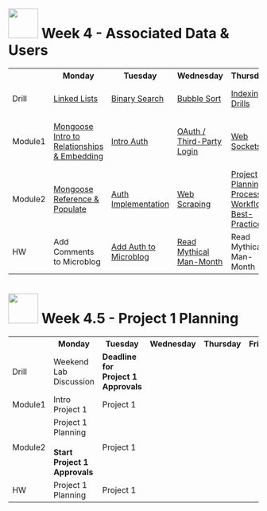 # <img src="https://cloud.githubusercontent.com/assets/7833470/10899314/63829980-8188-11e5-8cdd-4ded5bcb6e36.png" height="60"> Week 4 - Associated Data & Users

<table>
  <tr>
    <th></th>
    <th>Monday</th>
    <th>Tuesday</th>
    <th>Wednesday</th>
    <th>Thursday</th>
    <th>Friday</th>
  </tr>
  <tr>
    <td>Drill</td>
    <td><a href="./day-01/drill/">Linked Lists</a></td>
    <td><a href="./day-02/drill/">Binary Search</a></td>
    <td><a href="./day-03/drill/">Bubble Sort</a></td>
    <td><a href="./day-04/drill/">Indexing Drills</a></td>
    <td>Mythical Man-Month Discussion</td>
  </tr>
  <tr>
    <td>Module1</td>
    <td><a href="./day-01/module-01/">Mongoose Intro to Relationships & Embedding</a></td>
    <td><a href="./day-02/module-01/">Intro Auth</a></td>
    <td><a href="./day-03/module-01/">OAuth / Third-Party Login</a></td>
    <td><a href="./day-04/module-01/">Web Sockets</a></td>
    <td>Review: Data Validation, Error-Handling, Testing</td>
  </tr>
  <tr>
    <td>Module2</td>
    <td><a href="./day-01/module-02/">Mongoose Reference & Populate</a></td>
    <td><a href="./day-02/module-02/">Auth Implementation</a></td>
    <td><a href="./day-03/module-02/">Web Scraping</a></td>
    <td><a href="./day-04/module-02/">Project Planning Process / Workflow Best-Practices</a></td>
    <td>Intro <a href="https://github.com/sf-wdi-24/independent-research" target="_blank">Weekend Lab (Independent Research)</a></td>
  </tr>
  <tr>
    <td>HW</td>
    <td>Add Comments to Microblog</td>
    <td><a href="https://github.com/sf-wdi-24/express-microblog-auth" target="_blank">Add Auth to Microblog</a></td>
    <td><a href="https://github.com/sf-wdi-24/TMMM-Chapter-One" target="_blank">Read Mythical Man-Month</a></td>
    <td>Read Mythical Man-Month</td>
    <td><a href="https://github.com/sf-wdi-24/independent-research" target="_blank">Weekend Lab (Independent Research)</a></td>
  </tr>
</table>

# <img src="https://cloud.githubusercontent.com/assets/7833470/10899314/63829980-8188-11e5-8cdd-4ded5bcb6e36.png" height="60"> Week 4.5 - Project 1 Planning

<table>
  <tr>
    <th></th>
    <th>Monday</th>
    <th>Tuesday</th>
    <th>Wednesday</th>
    <th>Thursday</th>
    <th>Friday</th>
  </tr>
  <tr>
    <td>Drill</td>
    <td>Weekend Lab Discussion</td>
    <td><strong>Deadline for Project 1 Approvals</strong></td>
    <td></td>
    <td></td>
    <td></td>
  </tr>
  <tr>
    <td>Module1</td>
    <td>Intro Project 1</td>
    <td>Project 1</td>
    <td></td>
    <td></td>
    <td></td>
  </tr>
  <tr>
    <td>Module2</td>
    <td>
      Project 1 Planning<br><br>
      <strong>Start Project 1 Approvals</strong>
    </td>
    <td>Project 1</td>
    <td></td>
    <td></td>
    <td></td>
  </tr>
  <tr>
    <td>HW</td>
    <td>Project 1 Planning</td>
    <td>Project 1</td>
    <td></td>
    <td></td>
    <td></td>
  </tr>
</table>

